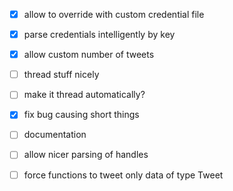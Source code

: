 - [x] allow to override with custom credential file
- [x] parse credentials intelligently by key
- [x] allow custom number of tweets
- [ ] thread stuff nicely
- [ ] make it thread automatically?
- [x] fix bug causing short things
- [ ] documentation
- [ ] allow nicer parsing of handles
- [ ] force functions to tweet only data of type Tweet

